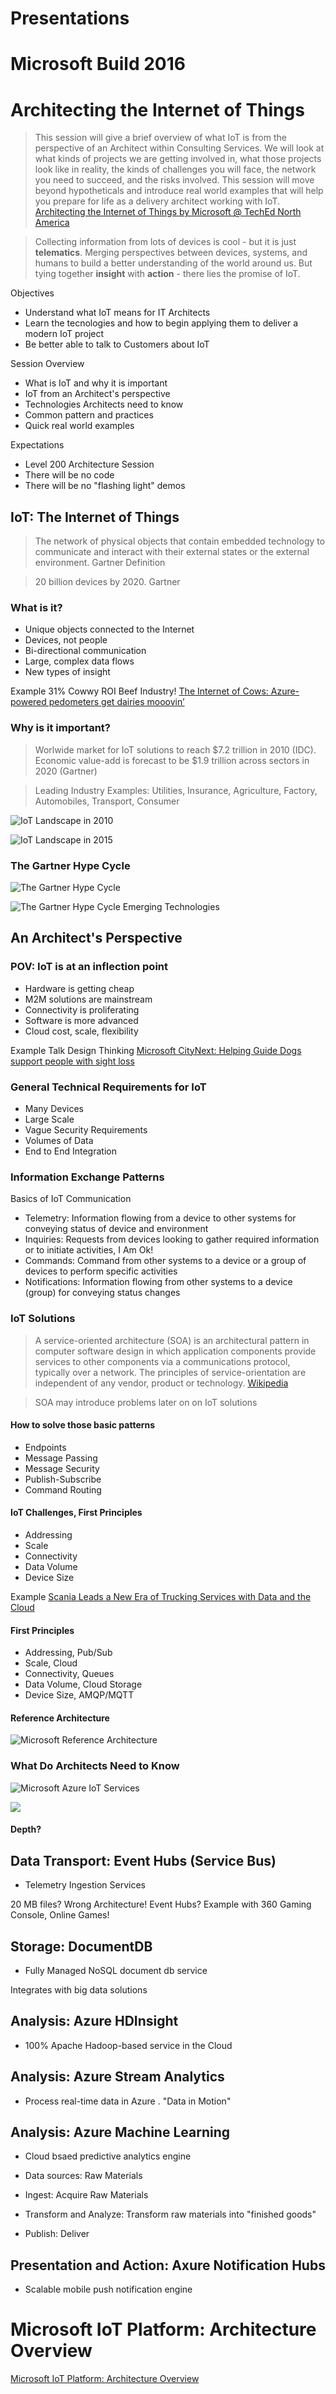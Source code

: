 # Presentations

# Microsoft Build 2016


# Architecting the Internet of Things

> This session will give a brief overview of what IoT is from the perspective of an Architect within Consulting Services. We will look at what kinds of projects we are getting involved in, what those projects look like in reality, the kinds of challenges you will face, the network you need to succeed, and the risks involved. This session will move beyond hypotheticals and introduce real world examples that will help you prepare for life as a delivery architect working with IoT. [Architecting the Internet of Things by Microsoft @ TechEd North America](https://www.youtube.com/watch?v=ZMHQu_X0Ijk)

> Collecting information from lots of devices is cool - but it is just __telematics__. Merging perspectives between devices, systems, and humans to build a better understanding of the world around us. But tying together __insight__ with __action__ - there lies the promise of IoT. 

Objectives

- Understand what IoT means for IT Architects
- Learn the tecnologies and how to begin applying  them to deliver a modern IoT project
- Be better able to talk to Customers about IoT

Session Overview

- What is IoT and why it is important
- IoT from an Architect's perspective
- Technologies Architects need to know
- Common pattern and practices
- Quick real world examples

Expectations

- Level 200 Architecture Session
- There will be no code
- There will be no "flashing light" demos

## IoT: The Internet of Things

> The network of physical objects that contain embedded technology to communicate  and interact with their external states or the external environment. Gartner Definition

> 20 billion devices by 2020. Gartner

### What is it?

- Unique objects connected to the Internet
- Devices, not people
- Bi-directional communication
- Large, complex data flows
- New types of insight

Example 31% Cowwy ROI Beef Industry! [The Internet of Cows: Azure-powered pedometers get dairies mooovin’](http://arstechnica.com/information-technology/2015/04/the-internet-of-cows-azure-powered-pedometers-get-dairies-mooovin/)

### Why is it important?

> Worlwide market for IoT solutions to reach $7.2 trillion in 2010 (IDC). Economic value-add is forecast to be $1.9 trillion across sectors in 2020 (Gartner)

> Leading Industry Examples: Utilities, Insurance, Agriculture, Factory, Automobiles, Transport, Consumer

![IoT Landscape in 2010](http://image.slidesharecdn.com/iotinmanufacturing-webevent-final-150511111155-lva1-app6891/95/webinar-transforming-manufacturing-with-iot-5-638.jpg)

![IoT Landscape in 2015](http://image.slidesharecdn.com/iotinmanufacturing-webevent-final-150511111155-lva1-app6891/95/webinar-transforming-manufacturing-with-iot-6-638.jpg?cb=1433153936)

### The Gartner Hype Cycle

![The Gartner Hype Cycle](https://upload.wikimedia.org/wikipedia/commons/thumb/9/94/Gartner_Hype_Cycle.svg/320px-Gartner_Hype_Cycle.svg.png)


![The Gartner Hype Cycle Emerging Technologies](http://www.pewresearch.org/files/2014/08/FT_gartner-tech-hype-cycle-640px.jpg)

## An Architect's Perspective

### POV: IoT is at an inflection point

- Hardware is getting cheap
- M2M solutions are mainstream
- Connectivity is proliferating
- Software is more advanced
- Cloud cost, scale, flexibility

Example Talk Design Thinking [Microsoft CityNext: Helping Guide Dogs support people with sight loss](https://blogs.msdn.microsoft.com/ukgovernment/2014/01/15/microsoft-citynext-helping-guide-dogs-support-people-with-sight-loss/)


### General Technical Requirements for IoT

- Many Devices
- Large Scale
- Vague Security Requirements
- Volumes of Data
- End to End Integration

### Information Exchange Patterns

Basics of IoT Communication

- Telemetry: Information flowing from a device to other systems for conveying status of device and environment
- Inquiries: Requests from devices looking to gather required information or to initiate activities, I Am Ok!
- Commands: Command from other systems to a device or a group of devices to perform specific activities
- Notifications: Information flowing from other systems to a device (group) for conveying status changes

### IoT Solutions

> A service-oriented architecture (SOA) is an architectural pattern in computer software design in which application components provide services to other components via a communications protocol, typically over a network. The principles of service-orientation are independent of any vendor, product or technology. [Wikipedia](https://en.wikipedia.org/wiki/Service-oriented_architecture)

> SOA may introduce problems later on on IoT solutions

#### How to solve those basic patterns

- Endpoints
- Message Passing
- Message Security
- Publish-Subscribe
- Command Routing

#### IoT Challenges, First Principles

- Addressing
- Scale
- Connectivity
- Data Volume
- Device Size

Example [Scania Leads a New Era of Trucking Services with Data and the Cloud](http://blogs.microsoft.com/transform/2015/03/12/scania-leads-a-new-era-of-trucking-services-with-the-data-and-the-cloud/#sm.0000mrabe0vnsfn3t6n1ne7t3zc05)

#### First Principles

- Addressing, Pub/Sub
- Scale, Cloud
- Connectivity, Queues
- Data Volume, Cloud Storage
- Device Size, AMQP/MQTT

#### Reference Architecture

![Microsoft Reference Architecture](MicrosoftReferenceArchitecture.png)

### What Do Architects Need to Know

![Microsoft Azure IoT Services](MicrosoftAzureIoTServices.png)

![](MicrosoftAzureIoTServicesTheOnes.png)

#### Depth?

## Data Transport: Event Hubs (Service Bus)

- Telemetry Ingestion Services

20 MB files? Wrong Architecture!
Event Hubs? Example with 360 Gaming Console, Online Games!

## Storage: DocumentDB

- Fully Managed NoSQL document db service

Integrates with big data solutions

## Analysis: Azure HDInsight

- 100% Apache Hadoop-based service in the Cloud

## Analysis: Azure Stream Analytics

- Process real-time data in Azure . "Data in Motion"

## Analysis: Azure Machine Learning

- Cloud bsaed predictive analytics engine

- Data sources: Raw Materials
- Ingest: Acquire Raw Materials
- Transform and Analyze: Transform raw materials into "finished goods" 
- Publish: Deliver

## Presentation and Action: Axure Notification Hubs

- Scalable mobile push notification engine

# Microsoft IoT Platform: Architecture Overview

[Microsoft IoT Platform: Architecture Overview](https://www.youtube.com/watch?v=q6lYuUJ1mO4)